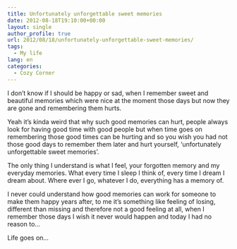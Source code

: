 ```yaml
---
title: Unfortunately unforgettable sweet memories
date: 2012-08-18T19:10:00+00:00
layout: single
author_profile: true
url: 2012/08/18/unfortunately-unforgettable-sweet-memories/
tags:
  - My life
lang: en
categories: 
  - Cozy Corner
---
```

I don’t know if I should be happy or sad, when I remember sweet and beautiful memories which were nice at the moment those days but now they are gone and remembering them hurts. 

Yeah it’s kinda weird that why such good memories can hurt, people always look for having good time with good people but when time goes on remembering those good times can be hurting and so you wish you had not those good days to remember them later and hurt yourself, ‘unfortunately unforgettable sweet memories’. 

The only thing I understand is what I feel, your forgotten memory and my everyday memories. What every time I sleep I think of, every time I dream I dream about. Where ever I go, whatever I do, everything has a memory of. 

I never could understand how good memories can work for someone to make them happy years after, to me it’s something like feeling of losing, different than missing and therefore not a good feeling at all, when I remember those days I wish it never would happen and today I had no reason to… 

Life goes on…